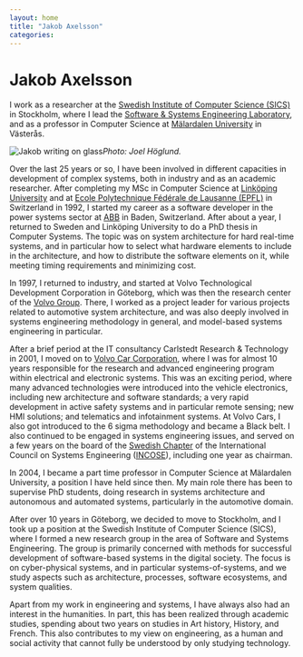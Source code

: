 ```yaml
---
layout: home
title: "Jakob Axelsson"
categories:
---
```


Jakob Axelsson
==============

I work as a researcher at the [Swedish Institute of Computer Science (SICS)](http://www.sics.se) in Stockholm, where I lead the [Software & Systems Engineering Laboratory](https://www.sics.se/groups/software-and-systems-engineering-laboratory-sse), and as a professor in Computer Science at [Mälardalen University](http://www.mdh.se) in Västerås.

![Jakob writing on glass](https://jakobaxelsson.github.io/societies-of-systems/assets/jakob-writing-on-glass.jpg)_Photo: Joel Höglund._

Over the last 25 years or so, I have been involved in different capacities in development of complex systems, both in industry and as an academic researcher. After completing my MSc in Computer Science at [Linköping University](http://www.liu.se) and at [Ecole Polytechnique Fédérale de Lausanne (EPFL)](http://www.epfl.ch) in Switzerland in 1992, I started my career as a software developer in the power systems sector at [ABB](http://www.abb.com) in Baden, Switzerland. After about a year, I returned to Sweden and Linköping University to do a PhD thesis in Computer Systems. The topic was on system architecture for hard real-time systems, and in particular how to select what hardware elements to include in the architecture, and how to distribute the software elements on it, while meeting timing requirements and minimizing cost.

In 1997, I returned to industry, and started at Volvo Technological Development Corporation in Göteborg, which was then the research center of the [Volvo Group](http://www.volvo.com). There, I worked as a project leader for various projects related to automotive system architecture, and was also deeply involved in systems engineering methodology in general, and model-based systems engineering in particular.

After a brief period at the IT consultancy Carlstedt Research & Technology in 2001, I moved on to [Volvo Car Corporation](http://www.volvocars.com), where I was for almost 10 years responsible for the research and advanced engineering program within electrical and electronic systems. This was an exciting period, where many advanced technologies were introduced into the vehicle electronics, including new architecture and software standards; a very rapid development in active safety systems and in particular remote sensing; new HMI solutions; and telematics and infotainment systems. At Volvo Cars, I also got introduced to the 6 sigma methodology and became a Black belt. I also continued to be engaged in systems engineering issues, and served on a few years on the board of the [Swedish Chapter](http://www.incose.se) of the International Council on Systems Engineering ([INCOSE](http://www.incose.org)), including one year as chairman.

In 2004, I became a part time professor in Computer Science at Mälardalen University, a position I have held since then. My main role there has been to supervise PhD students, doing research in systems architecture and autonomous and automated systems, particularly in the automotive domain.

After over 10 years in Göteborg, we decided to move to Stockholm, and I took up a position at the Swedish Institute of Computer Science (SICS), where I formed a new research group in the area of Software and Systems Engineering. The group is primarily concerned with methods for successful development of software-based systems in the digital society. The focus is on cyber-physical systems, and in particular systems-of-systems, and we study aspects such as architecture, processes, software ecosystems, and system qualities.

Apart from my work in engineering and systems, I have always also had an interest in the humanities. In part, this has been realized through academic studies, spending about two years on studies in Art history, History, and French. This also contributes to my view on engineering, as a human and social activity that cannot fully be understood by only studying technology.